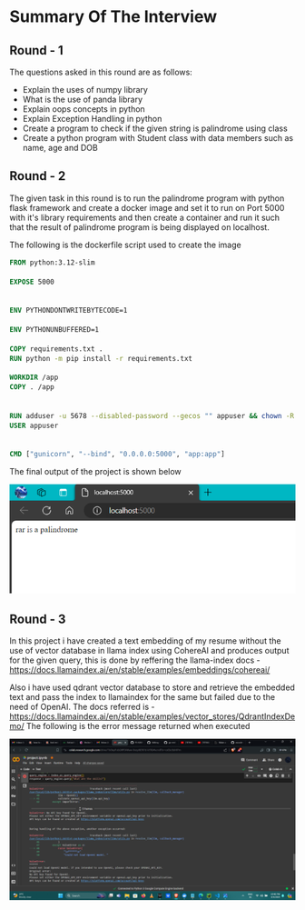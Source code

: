 # Summary Of The Interview 

## Round - 1

The questions asked in this round are as follows:

- Explain the uses of numpy library
- What is the use of panda library
- Explain oops concepts in python
- Explain Exception Handling in python
- Create a program to check if the given string is palindrome using class
- Create a python program with Student class with data members such as name, age and DOB

## Round - 2

The given task in this round is to run the palindrome program with python flask framework and create a docker image and set it to run on Port 5000 with it's library requirements and then create a container and run it such that the result of palindrome program is being displayed on localhost.

The following is the dockerfile script used to create the image 
``` Dockerfile
FROM python:3.12-slim

EXPOSE 5000


ENV PYTHONDONTWRITEBYTECODE=1

ENV PYTHONUNBUFFERED=1

COPY requirements.txt .
RUN python -m pip install -r requirements.txt

WORKDIR /app
COPY . /app


RUN adduser -u 5678 --disabled-password --gecos "" appuser && chown -R appuser /app
USER appuser


CMD ["gunicorn", "--bind", "0.0.0.0:5000", "app:app"]
```
The final output of the project is shown below 

<img src="project-2-output.png"/>

## Round - 3

In this project i have created a text embedding of my resume without the use of vector database in llama index using CohereAI and produces output for the given query, 
this is done by reffering the llama-index docs - https://docs.llamaindex.ai/en/stable/examples/embeddings/cohereai/

Also i have used qdrant vector database to store and retrieve the embedded text and pass the index to llamaindex for the same but failed due to the need
of OpenAI. The docs referred is - https://docs.llamaindex.ai/en/stable/examples/vector_stores/QdrantIndexDemo/
The following is the error message returned when executed

<img src="project-3-output.png"/>






 





